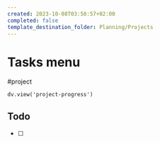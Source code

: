 ```yaml
---
created: 2023-10-08T03:58:57+02:00
completed: false
template_destination_folder: Planning/Projects
---
```

# Tasks menu
#project
```dataviewjs
dv.view('project-progress')
```

## Todo
- [ ] 